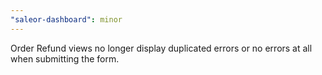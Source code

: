 ```yaml
---
"saleor-dashboard": minor
---
```


Order Refund views no longer display duplicated errors or no errors at all when submitting the form.
